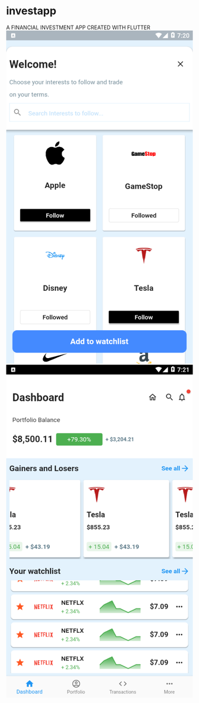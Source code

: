 # investapp

A FINANCIAL INVESTMENT APP CREATED WITH FLUTTER
![alt text](https://github.com/eyitayojason/Financial-InvestmentApp/blob/main/assets/images/Screenshot_2021-02-20-19-20-54.png?raw=true)
![alt text](https://github.com/eyitayojason/Financial-InvestmentApp/blob/main/assets/images/Screenshot_2021-02-20-19-21-31.png?raw=true)


